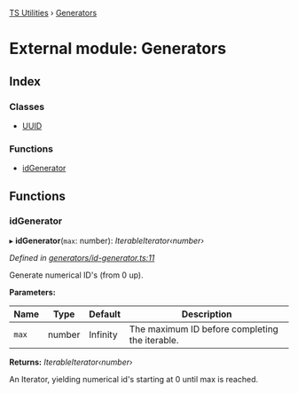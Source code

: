 [TS Utilities](../README.md) › [Generators](generators.md)

# External module: Generators


## Index

### Classes

* [UUID](../classes/generators.uuid.md)

### Functions

* [idGenerator](generators.md#idgenerator)

## Functions

###  idGenerator

▸ **idGenerator**(`max`: number): *IterableIterator‹number›*

*Defined in [generators/id-generator.ts:11](https://github.com/Juraji/ts-utilities/blob/master/src/lib/generators/id-generator.ts#L11)*

Generate numerical ID's (from 0 up).

**Parameters:**

Name | Type | Default | Description |
------ | ------ | ------ | ------ |
`max` | number |  Infinity | The maximum ID before completing the iterable. |

**Returns:** *IterableIterator‹number›*

An Iterator, yielding numerical id's starting at 0 until max is reached.